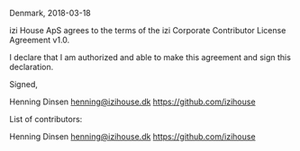 Denmark, 2018-03-18

izi House ApS agrees to the terms of the izi Corporate Contributor License
Agreement v1.0.

I declare that I am authorized and able to make this agreement and sign this
declaration.

Signed,

Henning Dinsen henning@izihouse.dk https://github.com/izihouse

List of contributors:

Henning Dinsen henning@izihouse.dk https://github.com/izihouse
